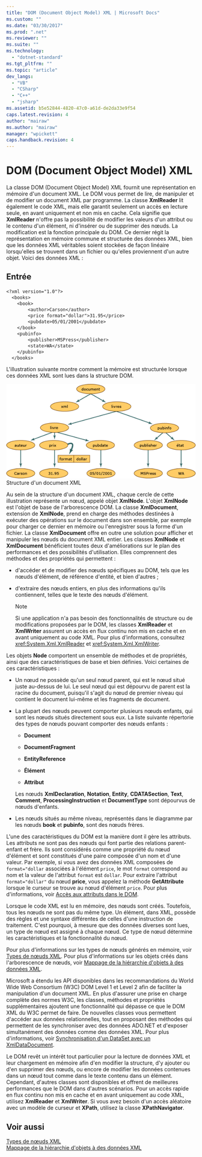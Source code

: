 ```yaml
---
title: "DOM (Document Object Model) XML | Microsoft Docs"
ms.custom: ""
ms.date: "03/30/2017"
ms.prod: ".net"
ms.reviewer: ""
ms.suite: ""
ms.technology: 
  - "dotnet-standard"
ms.tgt_pltfrm: ""
ms.topic: "article"
dev_langs: 
  - "VB"
  - "CSharp"
  - "C++"
  - "jsharp"
ms.assetid: b5e52844-4820-47c0-a61d-de2da33e9f54
caps.latest.revision: 4
author: "mairaw"
ms.author: "mairaw"
manager: "wpickett"
caps.handback.revision: 4
---
```

# DOM (Document Object Model) XML
La classe DOM \(Document Object Model\) XML fournit une représentation en mémoire d'un document XML.  Le DOM vous permet de lire, de manipuler et de modifier un document XML par programme.  La classe **XmlReader** lit également le code XML, mais elle garantit seulement un accès en lecture seule, en avant uniquement et non mis en cache.  Cela signifie que **XmlReader** n'offre pas la possibilité de modifier les valeurs d'un attribut ou le contenu d'un élément, ni d'insérer ou de supprimer des nœuds.  La modification est la fonction principale du DOM.  Ce dernier régit la représentation en mémoire commune et structurée des données XML, bien que les données XML véritables soient stockées de façon linéaire lorsqu'elles se trouvent dans un fichier ou qu'elles proviennent d'un autre objet.  Voici des données XML :  
  
## Entrée  
  
```  
<?xml version="1.0"?>  
  <books>  
    <book>  
        <author>Carson</author>  
        <price format="dollar">31.95</price>  
        <pubdate>05/01/2001</pubdate>  
    </book>  
    <pubinfo>  
        <publisher>MSPress</publisher>  
        <state>WA</state>  
    </pubinfo>  
  </books>   
```  
  
 L'illustration suivante montre comment la mémoire est structurée lorsque ces données XML sont lues dans la structure DOM.  
  
 ![Structure d'un document XML](../../../../docs/standard/data/xml/media/xml-to-domtree.gif "XML\_To\_DOMTree")  
Structure d'un document XML  
  
 Au sein de la structure d'un document XML, chaque cercle de cette illustration représente un nœud, appelé objet **XmlNode**.  L'objet **XmlNode** est l'objet de base de l'arborescence DOM.  La classe **XmlDocument**, extension de **XmlNode**, prend en charge des méthodes destinées à exécuter des opérations sur le document dans son ensemble, par exemple pour charger ce dernier en mémoire ou l'enregistrer sous la forme d'un fichier.  La classe **XmlDocument** offre en outre une solution pour afficher et manipuler les nœuds du document XML entier.  Les classes **XmlNode** et **XmlDocument** bénéficient toutes deux d'améliorations sur le plan des performances et des possibilités d'utilisation. Elles comprennent des méthodes et des propriétés qui permettent :  
  
-   d'accéder et de modifier des nœuds spécifiques au DOM, tels que les nœuds d'élément, de référence d'entité, et bien d'autres ;  
  
-   d'extraire des nœuds entiers, en plus des informations qu'ils contiennent, telles que le texte des nœuds d'élément.  
  
    > [!NOTE]
    >  Si une application n'a pas besoin des fonctionnalités de structure ou de modifications proposées par le DOM, les classes **XmlReader** et **XmlWriter** assurent un accès en flux continu non mis en cache et en avant uniquement au code XML.  Pour plus d’informations, consultez <xref:System.Xml.XmlReader> et <xref:System.Xml.XmlWriter>.  
  
 Les objets **Node** comportent un ensemble de méthodes et de propriétés, ainsi que des caractéristiques de base et bien définies.  Voici certaines de ces caractéristiques :  
  
-   Un nœud ne possède qu'un seul nœud parent, qui est le nœud situé juste au\-dessus de lui.  Le seul nœud qui est dépourvu de parent est la racine du document, puisqu'il s'agit du nœud de premier niveau qui contient le document lui\-même et les fragments de document.  
  
-   La plupart des nœuds peuvent comporter plusieurs nœuds enfants, qui sont les nœuds situés directement sous eux.  La liste suivante répertorie des types de nœuds pouvant comporter des nœuds enfants :  
  
    -   **Document**  
  
    -   **DocumentFragment**  
  
    -   **EntityReference**  
  
    -   **Élément**  
  
    -   **Attribut**  
  
     Les nœuds **XmlDeclaration**, **Notation**, **Entity**, **CDATASection**, **Text**, **Comment**, **ProcessingInstruction** et **DocumentType** sont dépourvus de nœuds d'enfants.  
  
-   Les nœuds situés au même niveau, représentés dans le diagramme par les nœuds **book** et **pubinfo**, sont des nœuds frères.  
  
 L'une des caractéristiques du DOM est la manière dont il gère les attributs.  Les attributs ne sont pas des nœuds qui font partie des relations parent\-enfant et frère.  Ils sont considérés comme une propriété du nœud d'élément et sont constitués d'une paire composée d'un nom et d'une valeur.  Par exemple, si vous avez des données XML composées de `format="dollar` associées à l'élément `price`, le mot `format` correspond au nom et la valeur de l'attribut `format` est `dollar`.  Pour extraire l'attribut `format="dollar"` du nœud **price**, vous appelez la méthode **GetAttribute** lorsque le curseur se trouve au nœud d'élément `price`.  Pour plus d'informations, voir [Accès aux attributs dans le DOM](../../../../docs/standard/data/xml/accessing-attributes-in-the-dom.md).  
  
 Lorsque le code XML est lu en mémoire, des nœuds sont créés.  Toutefois, tous les nœuds ne sont pas du même type.  Un élément, dans XML, possède des règles et une syntaxe différentes de celles d'une instruction de traitement.  C'est pourquoi, à mesure que des données diverses sont lues, un type de nœud est assigné à chaque nœud.  Ce type de nœud détermine les caractéristiques et la fonctionnalité du nœud.  
  
 Pour plus d'informations sur les types de nœuds générés en mémoire, voir [Types de nœuds XML](../../../../docs/standard/data/xml/types-of-xml-nodes.md).  Pour plus d'informations sur les objets créés dans l'arborescence de nœuds, voir [Mappage de la hiérarchie d'objets à des données XML](../../../../docs/standard/data/xml/mapping-the-object-hierarchy-to-xml-data.md).  
  
 Microsoft a étendu les API disponibles dans les recommandations du World Wide Web Consortium \(W3C\) DOM Level 1 et Level 2 afin de faciliter la manipulation d'un document XML.  En plus d'assurer une prise en charge complète des normes W3C, les classes, méthodes et propriétés supplémentaires ajoutent une fonctionnalité qui dépasse ce que le DOM XML du W3C permet de faire.  De nouvelles classes vous permettent d'accéder aux données relationnelles, tout en proposant des méthodes qui permettent de les synchroniser avec des données ADO.NET et d'exposer simultanément des données comme des données XML.  Pour plus d'informations, voir [Synchronisation d'un DataSet avec un XmlDataDocument](../../../../docs/framework/data/adonet/dataset-datatable-dataview/dataset-and-xmldatadocument-synchronization.md).  
  
 Le DOM revêt un intérêt tout particulier pour la lecture de données XML et leur chargement en mémoire afin d'en modifier la structure, d'y ajouter ou d'en supprimer des nœuds, ou encore de modifier les données contenues dans un nœud tout comme dans le texte contenu dans un élément.  Cependant, d'autres classes sont disponibles et offrent de meilleures performances que le DOM dans d'autres scénarios.  Pour un accès rapide en flux continu non mis en cache et en avant uniquement au code XML, utilisez **XmlReader** et **XmlWriter**.  Si vous avez besoin d'un accès aléatoire avec un modèle de curseur et **XPath**, utilisez la classe **XPathNavigator**.  
  
## Voir aussi  
 [Types de nœuds XML](../../../../docs/standard/data/xml/types-of-xml-nodes.md)   
 [Mappage de la hiérarchie d'objets à des données XML](../../../../docs/standard/data/xml/mapping-the-object-hierarchy-to-xml-data.md)